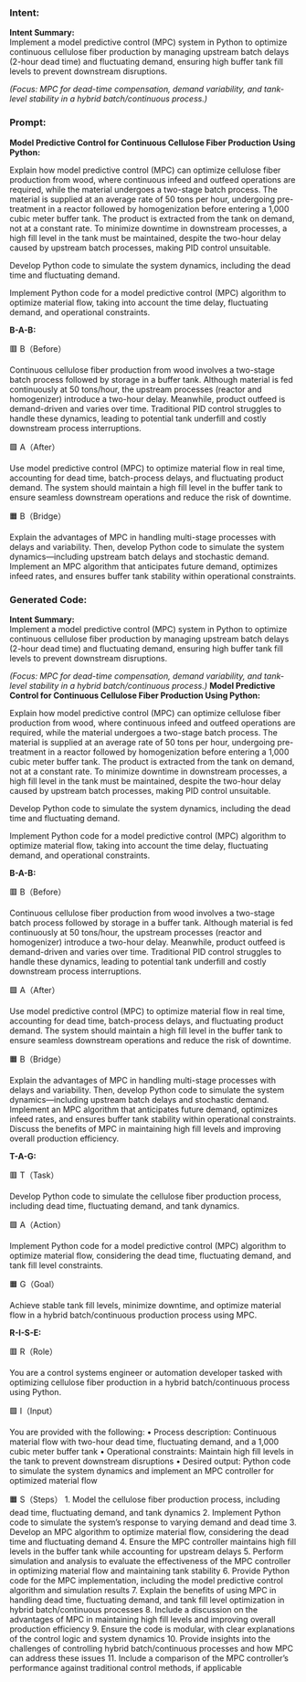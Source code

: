 ### Intent:
**Intent Summary:**  
Implement a model predictive control (MPC) system in Python to optimize continuous cellulose fiber production by managing upstream batch delays (2-hour dead time) and fluctuating demand, ensuring high buffer tank fill levels to prevent downstream disruptions.  

*(Focus: MPC for dead-time compensation, demand variability, and tank-level stability in a hybrid batch/continuous process.)*

### Prompt:
**Model Predictive Control for Continuous Cellulose Fiber Production Using Python:**

Explain how model predictive control (MPC) can optimize cellulose fiber production from wood, where continuous infeed and outfeed operations are required, while the material undergoes a two-stage batch process. The material is supplied at an average rate of 50 tons per hour, undergoing pre-treatment in a reactor followed by homogenization before entering a 1,000 cubic meter buffer tank. The product is extracted from the tank on demand, not at a constant rate. To minimize downtime in downstream processes, a high fill level in the tank must be maintained, despite the two-hour delay caused by upstream batch processes, making PID control unsuitable.

Develop Python code to simulate the system dynamics, including the dead time and fluctuating demand.

Implement Python code for a model predictive control (MPC) algorithm to optimize material flow, taking into account the time delay, fluctuating demand, and operational constraints.

**B-A-B:**

🟥 B（Before）

Continuous cellulose fiber production from wood involves a two-stage batch process followed by storage in a buffer tank. Although material is fed continuously at 50 tons/hour, the upstream processes (reactor and homogenizer) introduce a two-hour delay. Meanwhile, product outfeed is demand-driven and varies over time. Traditional PID control struggles to handle these dynamics, leading to potential tank underfill and costly downstream process interruptions.

🟩 A（After）

Use model predictive control (MPC) to optimize material flow in real time, accounting for dead time, batch-process delays, and fluctuating product demand. The system should maintain a high fill level in the buffer tank to ensure seamless downstream operations and reduce the risk of downtime.

🟧 B（Bridge）

Explain the advantages of MPC in handling multi-stage processes with delays and variability. Then, develop Python code to simulate the system dynamics—including upstream batch delays and stochastic demand. Implement an MPC algorithm that anticipates future demand, optimizes infeed rates, and ensures buffer tank stability within operational constraints.

### Generated Code:
**Intent Summary:**  
Implement a model predictive control (MPC) system in Python to optimize continuous cellulose fiber production by managing upstream batch delays (2-hour dead time) and fluctuating demand, ensuring high buffer tank fill levels to prevent downstream disruptions.  

*(Focus: MPC for dead-time compensation, demand variability, and tank-level stability in a hybrid batch/continuous process.)*
**Model Predictive Control for Continuous Cellulose Fiber Production Using Python:**

Explain how model predictive control (MPC) can optimize cellulose fiber production from wood, where continuous infeed and outfeed operations are required, while the material undergoes a two-stage batch process. The material is supplied at an average rate of 50 tons per hour, undergoing pre-treatment in a reactor followed by homogenization before entering a 1,000 cubic meter buffer tank. The product is extracted from the tank on demand, not at a constant rate. To minimize downtime in downstream processes, a high fill level in the tank must be maintained, despite the two-hour delay caused by upstream batch processes, making PID control unsuitable.

Develop Python code to simulate the system dynamics, including the dead time and fluctuating demand.

Implement Python code for a model predictive control (MPC) algorithm to optimize material flow, taking into account the time delay, fluctuating demand, and operational constraints.

**B-A-B:**

🟥 B（Before）

Continuous cellulose fiber production from wood involves a two-stage batch process followed by storage in a buffer tank. Although material is fed continuously at 50 tons/hour, the upstream processes (reactor and homogenizer) introduce a two-hour delay. Meanwhile, product outfeed is demand-driven and varies over time. Traditional PID control struggles to handle these dynamics, leading to potential tank underfill and costly downstream process interruptions.

🟩 A（After）

Use model predictive control (MPC) to optimize material flow in real time, accounting for dead time, batch-process delays, and fluctuating product demand. The system should maintain a high fill level in the buffer tank to ensure seamless downstream operations and reduce the risk of downtime.

🟧 B（Bridge）

Explain the advantages of MPC in handling multi-stage processes with delays and variability. Then, develop Python code to simulate the system dynamics—including upstream batch delays and stochastic demand. Implement an MPC algorithm that anticipates future demand, optimizes infeed rates, and ensures buffer tank stability within operational constraints. Discuss the benefits of MPC in maintaining high fill levels and improving overall production efficiency.

**T-A-G:**

🟥 T（Task）

Develop Python code to simulate the cellulose fiber production process, including dead time, fluctuating demand, and tank dynamics.

🟩 A（Action）

Implement Python code for a model predictive control (MPC) algorithm to optimize material flow, considering the dead time, fluctuating demand, and tank fill level constraints.

🟧 G（Goal）

Achieve stable tank fill levels, minimize downtime, and optimize material flow in a hybrid batch/continuous production process using MPC.

**R-I-S-E:**

🟥 R（Role）

You are a control systems engineer or automation developer tasked with optimizing cellulose fiber production in a hybrid batch/continuous process using Python.

🟩 I（Input）

You are provided with the following:
	•	Process description: Continuous material flow with two-hour dead time, fluctuating demand, and a 1,000 cubic meter buffer tank
	•	Operational constraints: Maintain high fill levels in the tank to prevent downstream disruptions
	•	Desired output: Python code to simulate the system dynamics and implement an MPC controller for optimized material flow

🟧 S（Steps）
	1.	Model the cellulose fiber production process, including dead time, fluctuating demand, and tank dynamics
	2.	Implement Python code to simulate the system’s response to varying demand and dead time
	3.	Develop an MPC algorithm to optimize material flow, considering the dead time and fluctuating demand
	4.	Ensure the MPC controller maintains high fill levels in the buffer tank while accounting for upstream delays
	5.	Perform simulation and analysis to evaluate the effectiveness of the MPC controller in optimizing material flow and maintaining tank stability
	6.	Provide Python code for the MPC implementation, including the model predictive control algorithm and simulation results
	7.	Explain the benefits of using MPC in handling dead time, fluctuating demand, and tank fill level optimization in hybrid batch/continuous processes
	8.	Include a discussion on the advantages of MPC in maintaining high fill levels and improving overall production efficiency
	9.	Ensure the code is modular, with clear explanations of the control logic and system dynamics
	10.	Provide insights into the challenges of controlling hybrid batch/continuous processes and how MPC can address these issues
	11.	Include a comparison of the MPC controller’s performance against traditional control methods, if applicable
